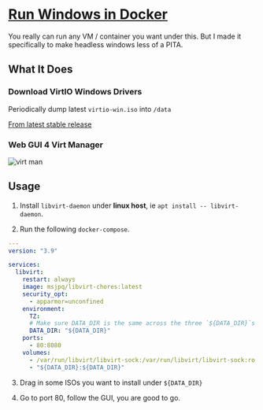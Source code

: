 # [Run Windows in Docker](https://ms-jpq.github.io/run-windows-in-docker)

You really can run any VM / container you want under this. But I made it specifically to make headless windows less of a PITA.

## What It Does

### Download VirtIO Windows Drivers

Periodically dump latest `virtio-win.iso` into `/data`

[From latest stable release](https://github.com/virtio-win/virtio-win-pkg-scripts)

### Web GUI 4 Virt Manager

![virt man](https://raw.githubusercontent.com/ms-jpq/libvirt-chores/main/screenshots/virtman.png)

## Usage

1. Install `libvirt-daemon` under **linux host**, ie `apt install -- libvirt-daemon`.

2. Run the following `docker-compose`.

```yaml
---
version: "3.9"

services:
  libvirt:
    restart: always
    image: msjpq/libvirt-chores:latest
    security_opt:
      - apparmor=unconfined
    environment:
      TZ:
      # Make sure DATA_DIR is the same across the three `${DATA_DIR}`s
      DATA_DIR: "${DATA_DIR}"
    ports:
      - 80:8080
    volumes:
      - /var/run/libvirt/libvirt-sock:/var/run/libvirt/libvirt-sock:ro
      - "${DATA_DIR}:${DATA_DIR}"
```

3. Drag in some ISOs you want to install under `${DATA_DIR}`

4. Go to port 80, follow the GUI, you are good to go.
